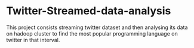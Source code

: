 # Twitter-Streamed-data-analysis
This project consists streaming twitter dataset and then analysing its data  on hadoop cluster to find the most popular programming language on twitter in that interval.
